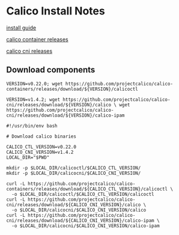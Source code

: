 # Calico Install Notes

[install guide](https://github.com/projectcalico/calico-containers/blob/master/docs/cni/kubernetes/KubernetesIntegration.md)

[calico container releases](https://github.com/projectcalico/calico-containers/releases)

[calico cni releases](https://github.com/projectcalico/calico-cni/releases)

## Download components

`VERSION=v0.22.0; wget https://github.com/projectcalico/calico-containers/releases/download/${VERSION}/calicoctl`

`VERSION=v1.4.2; wget https://github.com/projectcalico/calico-cni/releases/download/${VERSION}/calico \
wget https://github.com/projectcalico/calico-cni/releases/download/${VERSION}/calico-ipam`

```
#!/usr/bin/env bash

# Download calico binaries

CALICO_CTL_VERSION=v0.22.0
CALICO_CNI_VERSION=v1.4.2
LOCAL_DIR="$PWD"

mkdir -p $LOCAL_DIR/calicoctl/$CALICO_CTL_VERSION/
mkdir -p $LOCAL_DIR/calicocni/$CALICO_CNI_VERSION/

curl -L https://github.com/projectcalico/calico-containers/releases/download/${CALICO_CTL_VERSION}/calicoctl \
  -o $LOCAL_DIR/calicoctl/$CALICO_CTL_VERSION/calicoctl
curl -L https://github.com/projectcalico/calico-cni/releases/download/${CALICO_CNI_VERSION}/calico \
  -o $LOCAL_DIR/calicocni/$CALICO_CNI_VERSION/calico
curl -L https://github.com/projectcalico/calico-cni/releases/download/${CALICO_CNI_VERSION}/calico-ipam \
  -o $LOCAL_DIR/calicocni/$CALICO_CNI_VERSION/calico-ipam
```

